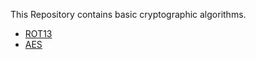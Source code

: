 This Repository contains basic cryptographic algorithms.


- [ROT13](./ROT13.java)
- [AES](./AES.java)
